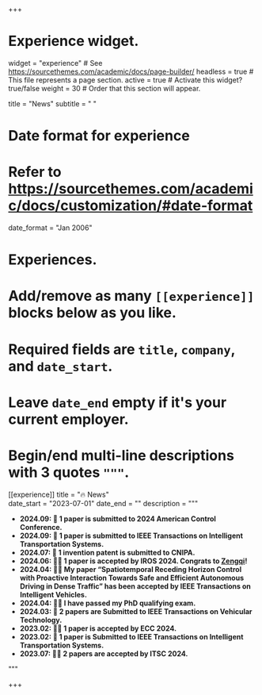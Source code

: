 +++
# Experience widget.
widget = "experience"  # See https://sourcethemes.com/academic/docs/page-builder/
headless = true  # This file represents a page section.
active = true  # Activate this widget? true/false
weight = 30  # Order that this section will appear.

title = "News"
subtitle = " "

# Date format for experience
#   Refer to https://sourcethemes.com/academic/docs/customization/#date-format
date_format = "Jan 2006"

# Experiences.
#   Add/remove as many `[[experience]]` blocks below as you like.
#   Required fields are `title`, `company`, and `date_start`.
#   Leave `date_end` empty if it's your current employer.
#   Begin/end multi-line descriptions with 3 quotes `"""`.
[[experience]]
  title = "🔥 News"   
  date_start = "2023-07-01"
  date_end = ""
  description = """   
   * **2024.09:  🎉 1 paper is submitted to 2024 American Control Conference.**  
   * **2024.09:  🎉 1 paper is submitted to IEEE Transactions on Intelligent Transportation Systems.**  
   * **2024.07:  🎉 1 invention patent is submitted to CNIPA.**  
   * **2024.06:  🎉🎉 1 paper is accepted by IROS 2024. Congrats to [Zengqi](https://loganpeng.github.io/)!**  
   * **2024.04:  🎉🎉 My paper “Spatiotemporal Receding Horizon Control with Proactive Interaction Towards Safe and Efficient Autonomous Driving in Dense Traffic” has been accepted by IEEE Transactions on Intelligent Vehicles.**  
   * **2024.04:  🎉🎉 I have passed my PhD qualifying exam.**  
   * **2024.03:  🎉 2 papers are Submitted to IEEE Transactions on Vehicular Technology.** 
   * **2023.02:  🎉🎉 1 paper is accepted by ECC 2024.**  
   * **2023.02:  🎉 1 paper is Submitted to IEEE Transactions on Intelligent Transportation Systems.**  
   * **2023.07:  🎉🎉 2 papers are accepted by ITSC 2024.**  
    
  """
  
 
  
+++
